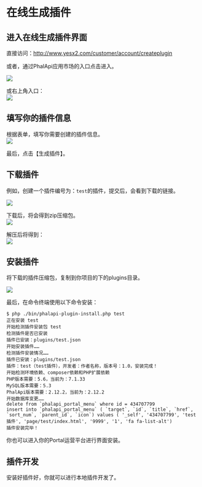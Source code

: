 # 在线生成插件

## 进入在线生成插件界面

直接访问：http://www.yesx2.com/customer/account/createplugin

或者，通过PhalApi应用市场的入口点击进入。  

![](http://cd8.yesapi.net/yesyesapi_20200315161148_c28aebed1430a2542cd5794ee4412f9d.png)  

或右上角入口：  
![](http://cd8.yesapi.net/yesyesapi_20200315161235_979df3a18d98085437657f46791665e4.png)

## 填写你的插件信息

根据表单，填写你需要创建的插件信息。  
![](http://cd8.yesapi.net/yesyesapi_20200315161339_85f5e13eb1b4cf6c824fcbcaed61fcd3.png)  

最后，点击【生成插件】。  

## 下载插件

例如，创建一个插件编号为：```test```的插件，提交后，会看到下载的链接。

![](http://cd8.yesapi.net/yesyesapi_20200315161509_812ddb8b4c767faf5c237685363ea09c.png) 

下载后，将会得到zip压缩包。  
![](http://cd8.yesapi.net/yesyesapi_20200315161609_33e2e39a03f54321e80d52635dd2becc.jpg)  

解压后将得到：  
![](http://cd8.yesapi.net/yesyesapi_20200315161648_34a227f3f628285070def97da5ef5a5d.png) 

## 安装插件

将下载的插件压缩包，复制到你项目的下的plugins目录。  

![](http://cd8.yesapi.net/yesyesapi_20200315161816_bfa33eed5f7347caae4b59b6437772e4.png) 

最后，在命令终端使用以下命令安装：  

```
$ php ./bin/phalapi-plugin-install.php test
正在安装 test
开始检测插件安装包 test
检测插件是否已安装
插件已安装：plugins/test.json
开始安装插件……
检测插件安装情况……
插件已安装：plugins/test.json
插件：test（test插件），开发者：作者名称，版本号：1.0，安装完成！
开始检测环境依赖、composer依赖和PHP扩展依赖
PHP版本需要：5.6，当前为：7.1.33
MySQL版本需要：5.3
PhalApi版本需要：2.12.2，当前为：2.12.2
开始数据库变更……
delete from `phalapi_portal_menu` where id = 434707799
insert into `phalapi_portal_menu` ( `target`, `id`, `title`, `href`, `sort_num`, `parent_id`, `icon`) values ( '_self', '434707799', 'test插件', 'page/test/index.html', '9999', '1', 'fa fa-list-alt')
插件安装完毕！
```

你也可以进入你的Portal运营平台进行界面安装。  

## 插件开发

安装好插件好，你就可以进行本地插件开发了。  


